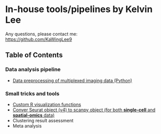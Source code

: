 # In-house tools/pipelines by Kelvin Lee
Any questions, please contact me:  
https://github.com/KaWingLee9

## Table of Contents
### Data analysis pipeline
+ [Data preprocessing of multiplexed imaging data (Python)](https://github.com/KaWingLee9/in_house_tools/tree/main/multiplexed_images_pipeline)  
### Small tricks and tools
+ [Custom R visualization functions](https://github.com/KaWingLee9/in_house_tools/tree/main/visulization)  
+ [Conver Seurat object (v4) to scanpy object (for both __single-cell__ and __spatial-omics__ data)](https://github.com/KaWingLee9/in_house_tools/tree/main/Seurat2Scanpy)
+ Clustering result assessment
+ Meta analysis

